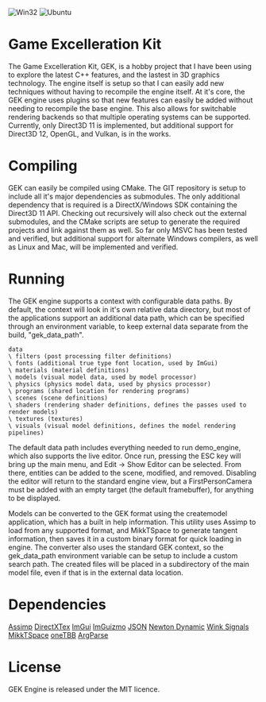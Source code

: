 ![Win32](https://github.com/xycsoscyx/gekengine/actions/workflows/win32.yml/badge.svg) ![Ubuntu](https://github.com/xycsoscyx/gekengine/actions/workflows/ubuntu.yml/badge.svg)

# Game Excelleration Kit

The Game Excelleration Kit, GEK, is a hobby project that I have been using to explore the latest C++ features, and the lastest in 3D graphics technology.  The engine itself is setup so that I can easily add new techniques without having to recompile the engine itself.  At it's core, the GEK engine uses plugins so that new features can easily be added without needing to recompile the base engine.  This also allows for switchable rendering backends so that multiple operating systems can be supported.  Currently, only Direct3D 11 is implemented, but additional support for Direct3D 12, OpenGL, and Vulkan, is in the works.

# Compiling

GEK can easily be compiled using CMake.  The GIT repository is setup to include all it's major dependencies as submodules.  The only additional dependency that is required is a DirectX/Windows SDK containing the Direct3D 11 API.  Checking out recursively will also check out the external submodules, and the CMake scripts are setup to generate the required projects and link against them as well.  So far only MSVC has been tested and verified, but additional support for alternate Windows compilers, as well as Linux and Mac, will be implemented and verified.

# Running

The GEK engine supports a context with configurable data paths.  By default, the context will look in it's own relative data directory, but most of the applications support an additional data path, which can be specified through an environment variable, to keep external data separate from the build, "gek_data_path".

```
data
\ filters (post processing filter definitions)
\ fonts (additional true type font location, used by ImGui)
\ materials (material definitions)
\ models (visual model data, used by model processor)
\ physics (physics model data, used by physics processor)
\ programs (shared location for rendering programs) 
\ scenes (scene definitions)
\ shaders (rendering shader definitions, defines the passes used to render models)
\ textures (textures)
\ visuals (visual model definitions, defines the model rendering pipelines)
```

The default data path includes everything needed to run demo_engine, which also supports the live editor.  Once run, pressing the ESC key will bring up the main menu, and Edit -> Show Editor can be selected.  From there, entities can be added to the scene, modified, and removed.  Disabling the editor will return to the standard engine view, but a FirstPersonCamera must be added with an empty target (the default framebuffer), for anything to be displayed.

Models can be converted to the GEK format using the createmodel application, which has a built in help information.  This utility uses Assimp to load from any supported format, and MikkTSpace to generate tangent information, then saves it in a custom binary format for quick loading in engine.  The converter also uses the standard GEK context, so the gek_data_path environment variable can be setup to include a custom search path.  The created files will be placed in a subdirectory of the main model file, even if that is in the external data location.

# Dependencies

[Assimp](https://github.com/assimp/assimp)
[DirectXTex](https://github.com/microsoft/DirectXTex)
[ImGui](https://github.com/ocornut/imgui)
[ImGuizmo](https://github.com/CedricGuillemet/ImGuizmo)
[JSON](https://github.com/nlohmann/json)
[Newton Dynamic](https://github.com/MADEAPPS/newton-dynamics)
[Wink Signals](https://github.com/miguelmartin75/Wink-Signals)
[MikkTSpace](https://github.com/mmikk/MikkTSpace)
[oneTBB](https://github.com/oneapi-src/oneTBB)
[ArgParse](https://github.com/p-ranav/argparse)

# License

GEK Engine is released under the MIT licence.
